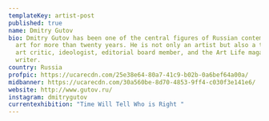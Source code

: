 ```yaml
---
templateKey: artist-post
published: true
name: Dmitry Gutov
bio: Dmitry Gutov has been one of the central figures of Russian contemporary
  art for more than twenty years. He is not only an artist but also a theorist,
  art critic, ideologist, editorial board member, and the Art Life magazine
  writer.
country: Russia
profpic: https://ucarecdn.com/25e38e64-80a7-41c9-b02b-0a6bef64a00a/
midbanner: https://ucarecdn.com/30a560be-8d70-4853-9ff4-c030f3e141e6/
website: http://www.gutov.ru/
instagram: dmitrygutov
currentexhibition: "Time Will Tell Who is Right "
---
```

